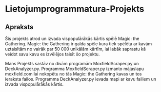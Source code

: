 # Lietojumprogrammatura-Projekts
## Apraksts
Šis projekts atrod un izvada vispopulārākās kārtis spēlē Magic: the Gathering. Magic: the Gathering ir galda spēle kura tiek spēlēta ar kavām uztaisītām no vairāk par 50 000 unikālām kārtīm, lai labāk saprastu kā veidot savu kavu es izvēlējos taisīt šo projektu.

Mans Projekts sastāv no divām programām MoxfieldScraper.py un DeckAnalyzer.py. Programma MoxfieldScraper.py izmanto mājaslapu moxfield.com lai nokopētu no tās Magic: the Gathering kavas un tos ieraksta failos. Programma DeckAnalyzer.py ievada mapi ar kavu failiem un izvada vispopulārākās kārtis.
